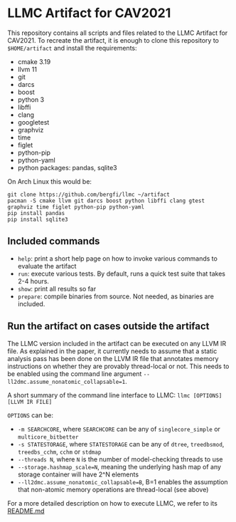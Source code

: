# LLMC Artifact for CAV2021

This repository contains all scripts and files related to the LLMC Artifact for CAV2021. To recreate the artifact, it is enough to clone this repository to `$HOME/artifact` and install the requirements:
- cmake 3.19
- llvm 11
- git
- darcs
- boost
- python 3
- libffi
- clang
- googletest
- graphviz
- time
- figlet
- python-pip
- python-yaml
- python packages: pandas, sqlite3

On Arch Linux this would be:
```
git clone https://github.com/bergfi/llmc ~/artifact
pacman -S cmake llvm git darcs boost python libffi clang gtest graphviz time figlet python-pip python-yaml
pip install pandas
pip install sqlite3
```

## Included commands

- `help`: print a short help page on how to invoke various commands to evaluate the artifact
- `run`: execute various tests. By default, runs a quick test suite that takes 2-4 hours.
- `show`: print all results so far
- `prepare`: compile binaries from source. Not needed, as binaries are included.

## Run the artifact on cases outside the artifact

The LLMC version included in the artifact can be executed on any LLVM IR file. As explained in the paper, it currently needs to assume that a static analysis pass has been done on the LLVM IR file that annotates memory instructions on whether they are provably thread-local or not. This needs to be enabled using the command line argument `--ll2dmc.assume_nonatomic_collapsable=1`.

A short summary of the command line interface to LLMC:
`llmc [OPTIONS] [LLVM IR FILE]`

`OPTIONS` can be:
- `-m SEARCHCORE`, where `SEARCHCORE` can be any of `singlecore_simple` or `multicore_bitbetter`
- `-s STATESTORAGE`, where `STATESTORAGE` can be any of `dtree`, `treedbsmod`, `treedbs_cchm`, `cchm` or `stdmap`
- `--threads N`, where `N` is the number of model-checking threads to use
- `--storage.hashmap_scale=N`, meaning the underlying hash map of any storage container will have 2^N elements
- `--ll2dmc.assume_nonatomic_collapsable=B`, B=1 enables the assumption that non-atomic memory operations are thread-local (see above)

For a more detailed description on how to execute LLMC, we refer to its [README.md](https://github.com/bergfi/llmc)
